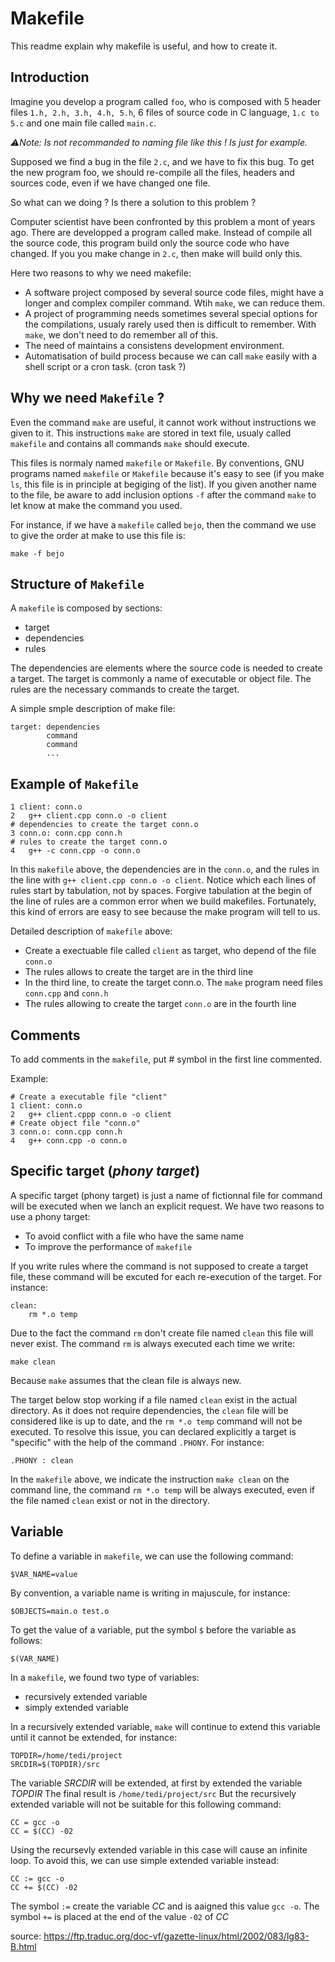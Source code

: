 # Makefile

This readme explain why makefile is useful, and how to create it.

## Introduction

Imagine you develop a program called `foo`, who is composed with 5 header files `1.h, 2.h, 3.h, 4.h, 5.h`, 6 files of source code in C language, `1.c to 5.c` and one main file called `main.c`.

*⚠️Note: Is not recommanded to naming file like this ! Is just for example.*

Supposed we find a bug in the file `2.c`, and we have to fix this bug. To get the new program foo, we should re-compile all the files, headers and sources code, even if we have changed one file.

So what can we doing ? Is there a solution to this problem ?

Computer scientist have been confronted by this problem a mont of years ago. There are developped a program called make. Instead of compile all the source code, this program build only the source code who have changed. If you you make change in `2.c`, then make will build only this.

Here two reasons to why we need makefile:
* A software project composed by several source code files, might have a longer and complex compiler command. Wtih `make`, we can reduce them.
* A project of programming needs sometimes several special options for the compilations, usualy rarely used then is difficult to remember. With `make`, we don't need to do remember all of this.
* The need of maintains a consistens development environment.
* Automatisation of build process because  we can call `make` easily with a shell script or a cron task. (cron task ?)

## Why we need `Makefile` ?

Even the command `make` are useful, it cannot work without instructions we given to it.  This instructions `make` are stored in text file, usualy called `makefile` and contains all commands `make` should execute.

This files is normaly named `makefile` or `Makefile`. By conventions, GNU programs named `makefile` or `Makefile` because it's easy to see (if you make `ls`, this file is in principle at begiging of the list). If you given another name to the file, be aware to add inclusion options `-f` after the command `make` to let know at make the command you used.

For instance, if we have a `makefile` called `bejo`, then the command we use to give the order at make to use this file is:
```
make -f bejo
```

## Structure of `Makefile`

A `makefile` is composed by sections:
* target
* dependencies
* rules

The dependencies are elements where the source code is needed to create a target. The target is commonly a name of executable or object file. The rules are the necessary commands to create the target.

A simple smple description of make file:
```
target: dependencies
		command
		command
		...
```

## Example of `Makefile`

```
1 client: conn.o 
2	g++ client.cpp conn.o -o client
# dependencies to create the target conn.o
3 conn.o: conn.cpp conn.h 
# rules to create the target conn.o
4	g++ -c conn.cpp -o conn.o 
```

In this `makefile` above, the dependencies are in the `conn.o`, and the rules in the line with `g++ client.cpp conn.o -o client`. Notice which each lines of rules start by tabulation, not by spaces. Forgive tabulation at the begin of the line of rules are a common error when we build makefiles. Fortunately, this kind of errors are easy to see because the make program will tell to us.

Detailed description of `makefile` above:
* Create a exectuable file called `client` as target, who depend of the file `conn.o`
* The rules allows to create the target are in the third line
* In the third line, to create the target conn.o. The `make` program need files `conn.cpp` and `conn.h`
* The rules allowing to create the target `conn.o` are in the fourth line

## Comments

To add comments in the `makefile`, put # symbol in the first line commented.

Example:
```
# Create a executable file "client" 
1 client: conn.o
2	g++ client.cppp conn.o -o client
# Create object file "conn.o"
3 conn.o: conn.cpp conn.h
4	g++ conn.cpp -o conn.o
```

## Specific target (*phony target*)

A specific target (phony target) is just a name of fictionnal file for command will be executed when we lanch an explicit request. We have two reasons to use a phony target:
* To avoid conflict with a file who have the same name
* To improve the performance of `makefile`

If you write rules where the command is not supposed to create a target file, these command will be excuted for each re-execution of the target. For instance:
```
clean: 
	rm *.o temp
```
Due to the fact the command `rm` don't create file named `clean` this file will never exist. The command `rm` is always executed each time we write:
```
make clean
```
Because `make` assumes that the clean file is always new.

The target below stop working if a file named `clean` exist in the actual directory. As it does not require dependencies, the `clean` file will be considered like is up to date, and the `rm *.o temp` command will not be executed. To resolve this issue, you can declared explicitly a target is "specific" with the help of the command `.PHONY`. For instance:
```
.PHONY : clean
```
In the `makefile` above, we indicate the instruction `make clean` on the command line, the command `rm *.o temp` will be always executed, even if the file named `clean` exist or not in the directory.

## Variable

To define a variable in `makefile`, we can use the following command:
```
$VAR_NAME=value
```

By convention, a variable name is writing in majuscule, for instance:
```
$OBJECTS=main.o test.o
```

To get the value of a variable, put the symbol `$` before the variable as follows:
```
$(VAR_NAME)
```

In a `makefile`, we found two type of variables:
* recursively extended variable
* simply extended variable

In a recursively extended variable, `make` will continue to extend this variable until it cannot be extended, for instance:
```
TOPDIR=/home/tedi/project
SRCDIR=$(TOPDIR)/src
```
The variable *SRCDIR* will be extended, at first by extended the variable *TOPDIR* The final result is `/home/tedi/project/src`
But the recursively extended variable will not be suitable for this following command:
```
CC = gcc -o
CC = $(CC) -02
```
Using the recursevly extended variable in this case will cause an infinite loop. To avoid this, we can use simple extended variable instead:
```
CC := gcc -o
CC += $(CC) -02
```
The symbol `:=` create the variable *CC* and is aaigned this value `gcc -o`. The symbol `+=` is placed at the end of the value `-02` of *CC*

source: https://ftp.traduc.org/doc-vf/gazette-linux/html/2002/083/lg83-B.html
